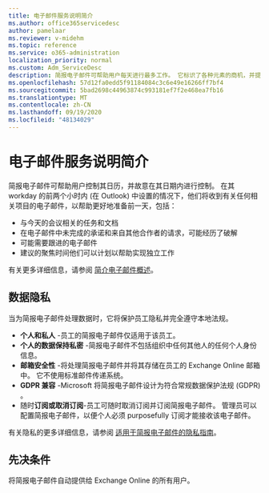 ```yaml
---
title: 电子邮件服务说明简介
ms.author: office365servicedesc
author: pamelaar
ms.reviewer: v-midehm
ms.topic: reference
ms.service: o365-administration
localization_priority: normal
ms.custom: Adm_ServiceDesc
description: 简报电子邮件可帮助用户每天进行最多工作。 它标识了各种元素的商机，并提供及时提醒。
ms.openlocfilehash: 57d12fa0edd5f91184084c3c6e49e16266ff7bf4
ms.sourcegitcommit: 5bad2698c44963874c993181ef7f2e468ea7fb16
ms.translationtype: MT
ms.contentlocale: zh-CN
ms.lasthandoff: 09/19/2020
ms.locfileid: "48134029"
---
```

# <a name="briefing-email-service-description"></a>电子邮件服务说明简介

简报电子邮件可帮助用户控制其日历，并故意在其日期内进行控制。 在其 workday 的前两个小时内 (在 Outlook) 中设置的情况下，他们将收到有关任何相关项目的电子邮件，以帮助更好地准备前一天，包括：

* 与今天的会议相关的任务和文档
* 在电子邮件中未完成的承诺和来自其他合作者的请求，可能经历了破解
* 可能需要跟进的电子邮件
* 建议的聚焦时间他们可以计划以帮助实现独立工作

有关更多详细信息，请参阅 [简介电子邮件概述](https://docs.microsoft.com/Briefing/be-overview)。

## <a name="data-privacy"></a>数据隐私

当为简报电子邮件处理数据时，它将保护员工隐私并完全遵守本地法规。

* **个人和私人** -员工的简报电子邮件仅适用于该员工。
* **个人的数据保持私密** -简报电子邮件不包括组织中任何其他人的任何个人身份信息。
* **邮箱安全性** -将处理简报电子邮件并将其存储在员工的 Exchange Online 邮箱中。 它不使用标准邮件传递系统。
* **GDPR 兼容** -Microsoft 将简报电子邮件设计为符合常规数据保护法规 (GDPR) 。
* 随时**订阅或取消订阅**-员工可随时取消订阅并订阅简报电子邮件。 管理员可以配置简报电子邮件，以便个人必须 purposefully 订阅才能接收该电子邮件。

有关隐私的更多详细信息，请参阅 [适用于简报电子邮件的隐私指南](https://docs.microsoft.com/Briefing/be-privacy)。

## <a name="prerequisites"></a>先决条件

将简报电子邮件自动提供给 Exchange Online 的所有用户。
